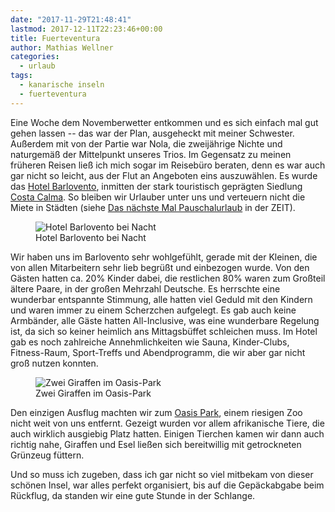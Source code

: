 ```yaml
---
date: "2017-11-29T21:48:41"
lastmod: 2017-12-11T22:23:46+00:00
title: Fuerteventura
author: Mathias Wellner
categories:
  - urlaub
tags:
  - kanarische inseln
  - fuerteventura
---
```

Eine Woche dem Novemberwetter entkommen und es sich einfach mal gut gehen lassen -- das war der Plan, ausgeheckt mit meiner Schwester. Außerdem mit von der Partie war Nola, die zweijährige Nichte und naturgemäß der Mittelpunkt unseres Trios. Im Gegensatz zu meinen früheren Reisen ließ ich mich sogar im Reisebüro beraten, denn es war auch gar nicht so leicht, aus der Flut an Angeboten eins auszuwählen. Es wurde das [Hotel Barlovento](https://www.alltours.de/hotels/allsun-hotel-barlovento-fuerteventura-fue04.html), inmitten der stark touristisch geprägten Siedlung [Costa Calma](http://www.fuerteventura.com/costacalma/index.shtml). So bleiben wir Urlauber unter uns und verteuern nicht die Miete in Städten (siehe [Das nächste Mal Pauschalurlaub](http://www.zeit.de/entdecken/reisen/2017-07/tourismus-pauschalurlaub-stadt-gentrifizierung-touristifizierung) in der ZEIT). 

<figure>
  <img sizes="100vw" srcset="https://farm5.staticflickr.com/4692/38074389075_00ab9074d8_n.jpg 320w, https://farm5.staticflickr.com/4692/38074389075_00ab9074d8_z.jpg 640w, https://farm5.staticflickr.com/4692/38074389075_00ab9074d8_c.jpg 800w, https://farm5.staticflickr.com/4692/38074389075_cb26ecf02c_h.jpg 1600w, https://farm5.staticflickr.com/4692/38074389075_646ebd5000_k.jpg 2048w" src="https://farm5.staticflickr.com/4692/38074389075_00ab9074d8_b.jpg" alt="Hotel Barlovento bei Nacht">
  <figcaption>Hotel Barlovento bei Nacht</figcaption>
</figure>

Wir haben uns im Barlovento sehr wohlgefühlt, gerade mit der Kleinen, die von allen Mitarbeitern sehr lieb begrüßt und einbezogen wurde. Von den Gästen hatten ca. 20% Kinder dabei, die restlichen 80% waren zum Großteil ältere Paare, in der großen Mehrzahl Deutsche. Es herrschte eine wunderbar entspannte Stimmung, alle hatten viel Geduld mit den Kindern und waren immer zu einem Scherzchen aufgelegt. Es gab auch keine Armbänder, alle Gäste hatten All-Inclusive, was eine wunderbare Regelung ist, da sich so keiner heimlich ans Mittagsbüffet schleichen muss. Im Hotel gab es noch zahlreiche Annehmlichkeiten wie Sauna, Kinder-Clubs, Fitness-Raum, Sport-Treffs und Abendprogramm, die wir aber gar nicht groß nutzen konnten. 

<figure>
  <img sizes="100vw" srcset="https://farm5.staticflickr.com/4518/38923859222_59cb1588a6_n.jpg 320w, https://farm5.staticflickr.com/4518/38923859222_59cb1588a6_z.jpg 640w, https://farm5.staticflickr.com/4518/38923859222_59cb1588a6_c.jpg 800w, https://farm5.staticflickr.com/4518/38923859222_c7e1c09a2b_h.jpg 1600w, https://farm5.staticflickr.com/4518/38923859222_aa9ef27e42_k.jpg 2048w" src="https://farm5.staticflickr.com/4518/38923859222_59cb1588a6_b.jpg" alt="Zwei Giraffen im Oasis-Park">
  <figcaption>Zwei Giraffen im Oasis-Park</figcaption>
</figure>

Den einzigen Ausflug machten wir zum [Oasis Park](http://www.fuerteventuraoasispark.com/de), einem riesigen Zoo nicht weit von uns entfernt. Gezeigt wurden vor allem afrikanische Tiere, die auch wirklich ausgiebig Platz hatten. Einigen Tierchen kamen wir dann auch richtig nahe, Giraffen und Esel ließen sich bereitwillig mit getrockneten Grünzeug füttern. 

Und so muss ich zugeben, dass ich gar nicht so viel mitbekam von dieser schönen Insel, war alles perfekt organisiert, bis auf die Gepäckabgabe beim Rückflug, da standen wir eine gute Stunde in der Schlange. 